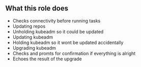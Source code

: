 ## What this role does
* Checks connectivity before running tasks
* Updating repos
* Unholding kubeadm so it could be updated
* Updating kubeadm
* Holding kubeadm so it wont be updated accidentally
* Upgrading kubeadm
* Checks and promts for confirmation if everything is alright
* Echoes the result of the upgrade